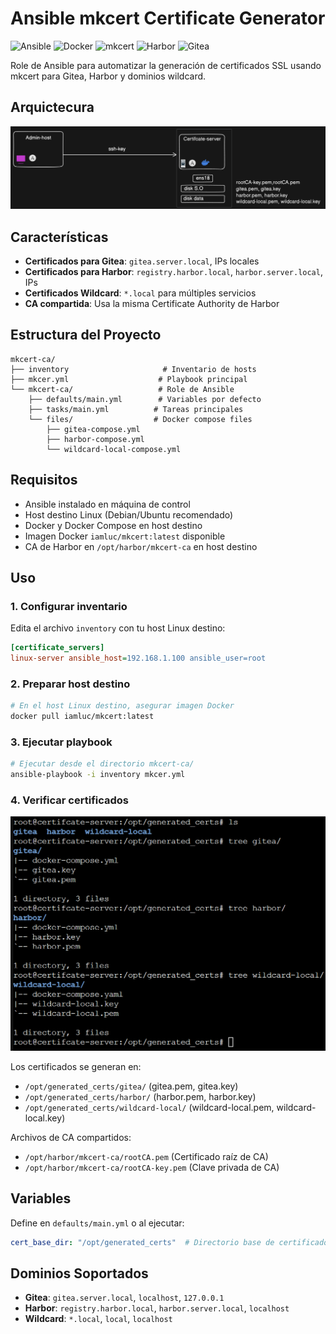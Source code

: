 # Ansible mkcert Certificate Generator

![Ansible](https://img.shields.io/badge/Ansible-Latest-EE0000?style=for-the-badge&logo=ansible&logoColor=white)
![Docker](https://img.shields.io/badge/Docker-Required-2496ED?style=for-the-badge&logo=docker&logoColor=white)
![mkcert](https://img.shields.io/badge/mkcert-SSL_Certificates-28a745?style=for-the-badge)
![Harbor](https://img.shields.io/badge/Harbor-Registry-60B932?style=for-the-badge&logo=harbor&logoColor=white)
![Gitea](https://img.shields.io/badge/Gitea-Git_Service-609926?style=for-the-badge&logo=gitea&logoColor=white)

Role de Ansible para automatizar la generación de certificados SSL usando mkcert para Gitea, Harbor y dominios wildcard.

## Arquictecura 


![Gitea](https://github.com/Andherson333333/enterprise-talos-infrastructure/blob/main/images/certificado-1.png)


## Características

- **Certificados para Gitea**: `gitea.server.local`, IPs locales
- **Certificados para Harbor**: `registry.harbor.local`, `harbor.server.local`, IPs
- **Certificados Wildcard**: `*.local` para múltiples servicios
- **CA compartida**: Usa la misma Certificate Authority de Harbor

## Estructura del Proyecto

```
mkcert-ca/
├── inventory                     # Inventario de hosts
├── mkcer.yml                    # Playbook principal
└── mkcert-ca/                   # Role de Ansible
    ├── defaults/main.yml        # Variables por defecto
    ├── tasks/main.yml          # Tareas principales
    └── files/                  # Docker compose files
        ├── gitea-compose.yml
        ├── harbor-compose.yml
        └── wildcard-local-compose.yml
```

## Requisitos

- Ansible instalado en máquina de control
- Host destino Linux (Debian/Ubuntu recomendado)
- Docker y Docker Compose en host destino
- Imagen Docker `iamluc/mkcert:latest` disponible
- CA de Harbor en `/opt/harbor/mkcert-ca` en host destino

## Uso

### 1. Configurar inventario

Edita el archivo `inventory` con tu host Linux destino:

```ini
[certificate_servers]
linux-server ansible_host=192.168.1.100 ansible_user=root
```

### 2. Preparar host destino

```bash
# En el host Linux destino, asegurar imagen Docker
docker pull iamluc/mkcert:latest
```

### 3. Ejecutar playbook

```bash
# Ejecutar desde el directorio mkcert-ca/
ansible-playbook -i inventory mkcer.yml
```

### 4. Verificar certificados

![Gitea](https://github.com/Andherson333333/enterprise-talos-infrastructure/blob/main/images/certificado-2.png)


Los certificados se generan en:
- `/opt/generated_certs/gitea/` (gitea.pem, gitea.key)
- `/opt/generated_certs/harbor/` (harbor.pem, harbor.key)
- `/opt/generated_certs/wildcard-local/` (wildcard-local.pem, wildcard-local.key)

Archivos de CA compartidos:
- `/opt/harbor/mkcert-ca/rootCA.pem` (Certificado raíz de CA)
- `/opt/harbor/mkcert-ca/rootCA-key.pem` (Clave privada de CA)

## Variables

Define en `defaults/main.yml` o al ejecutar:

```yaml
cert_base_dir: "/opt/generated_certs"  # Directorio base de certificados
```

## Dominios Soportados

- **Gitea**: `gitea.server.local`, `localhost`, `127.0.0.1`
- **Harbor**: `registry.harbor.local`, `harbor.server.local`, `localhost`
- **Wildcard**: `*.local`, `local`, `localhost`

